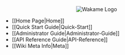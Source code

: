 <div align="center">
<img src="http://sphughes.github.io/wakame-vdc/img/wakame-logo-140.png" alt="Wakame Logo" />
</div>

  
- [[Home Page|Home]]  
- [[Quick Start Guide|Quick-Start]]  
- [[Administrator Guide|Administrator-Guide]]    
- [[API Reference Guide|API-Reference]]  
- [[Wiki Meta Info|Meta]] 
